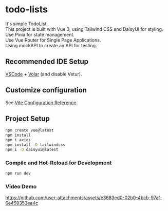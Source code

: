 # todo-lists

It's simple TodoList.<br />
This project is built with Vue 3, using Tailwind CSS and DaisyUI for styling.\
Use Pinia for state management.\
Use Vue Router for Single Page Applications.\
Using mockAPI to create an API for testing.

## Recommended IDE Setup

[VSCode](https://code.visualstudio.com/) + [Volar](https://marketplace.visualstudio.com/items?itemName=Vue.volar) (and disable Vetur).

## Customize configuration

See [Vite Configuration Reference](https://vitejs.dev/config/).

## Project Setup

```sh
npm create vue@latest
npm install
npm i axios
npm install -D tailwindcss
npm i -D daisyui@latest
```

### Compile and Hot-Reload for Development

```sh
npm run dev
```
### Video Demo

https://github.com/user-attachments/assets/e3683ed0-02b0-4bcb-97af-6e459353ea4c

